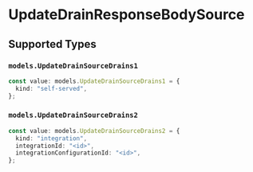# UpdateDrainResponseBodySource


## Supported Types

### `models.UpdateDrainSourceDrains1`

```typescript
const value: models.UpdateDrainSourceDrains1 = {
  kind: "self-served",
};
```

### `models.UpdateDrainSourceDrains2`

```typescript
const value: models.UpdateDrainSourceDrains2 = {
  kind: "integration",
  integrationId: "<id>",
  integrationConfigurationId: "<id>",
};
```

